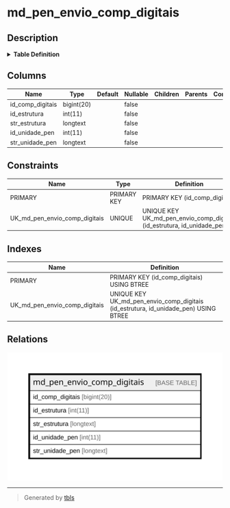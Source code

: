 # md_pen_envio_comp_digitais

## Description

<details>
<summary><strong>Table Definition</strong></summary>

```sql
CREATE TABLE `md_pen_envio_comp_digitais` (
  `id_comp_digitais` bigint(20) NOT NULL,
  `id_estrutura` int(11) NOT NULL,
  `str_estrutura` longtext NOT NULL,
  `id_unidade_pen` int(11) NOT NULL,
  `str_unidade_pen` longtext NOT NULL,
  PRIMARY KEY (`id_comp_digitais`),
  UNIQUE KEY `UK_md_pen_envio_comp_digitais` (`id_estrutura`,`id_unidade_pen`)
) ENGINE=InnoDB DEFAULT CHARSET=latin1 COLLATE=latin1_swedish_ci
```

</details>

## Columns

| Name | Type | Default | Nullable | Children | Parents | Comment |
| ---- | ---- | ------- | -------- | -------- | ------- | ------- |
| id_comp_digitais | bigint(20) |  | false |  |  |  |
| id_estrutura | int(11) |  | false |  |  |  |
| str_estrutura | longtext |  | false |  |  |  |
| id_unidade_pen | int(11) |  | false |  |  |  |
| str_unidade_pen | longtext |  | false |  |  |  |

## Constraints

| Name | Type | Definition |
| ---- | ---- | ---------- |
| PRIMARY | PRIMARY KEY | PRIMARY KEY (id_comp_digitais) |
| UK_md_pen_envio_comp_digitais | UNIQUE | UNIQUE KEY UK_md_pen_envio_comp_digitais (id_estrutura, id_unidade_pen) |

## Indexes

| Name | Definition |
| ---- | ---------- |
| PRIMARY | PRIMARY KEY (id_comp_digitais) USING BTREE |
| UK_md_pen_envio_comp_digitais | UNIQUE KEY UK_md_pen_envio_comp_digitais (id_estrutura, id_unidade_pen) USING BTREE |

## Relations

![er](md_pen_envio_comp_digitais.svg)

---

> Generated by [tbls](https://github.com/k1LoW/tbls)

